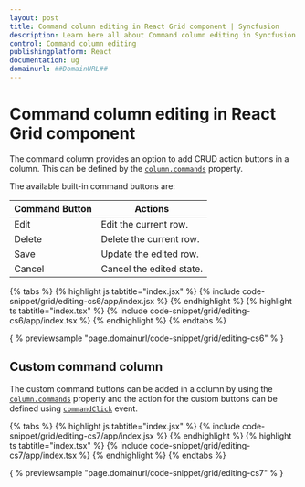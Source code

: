 ```yaml
---
layout: post
title: Command column editing in React Grid component | Syncfusion
description: Learn here all about Command column editing in Syncfusion React Grid component of Syncfusion Essential JS 2 and more.
control: Command column editing 
publishingplatform: React
documentation: ug
domainurl: ##DomainURL##
---
```


# Command column editing in React Grid component

The command column provides an option to add CRUD action buttons in a column. This can be defined by the [`column.commands`](https://ej2.syncfusion.com/angular/documentation/api/grid/column/#commands) property.

The available built-in command buttons are:

| Command Button | Actions |
|----------------|---------|
| Edit | Edit the current row.|
| Delete | Delete the current row.|
| Save | Update the edited row.|
| Cancel | Cancel the edited state. |

{% tabs %}
{% highlight js tabtitle="index.jsx" %}
{% include code-snippet/grid/editing-cs6/app/index.jsx %}
{% endhighlight %}
{% highlight ts tabtitle="index.tsx" %}
{% include code-snippet/grid/editing-cs6/app/index.tsx %}
{% endhighlight %}
{% endtabs %}

{ % previewsample "page.domainurl/code-snippet/grid/editing-cs6" % }

## Custom command column

The custom command buttons can be added in a column by using the [`column.commands`](https://ej2.syncfusion.com/angular/documentation/api/grid/column/#commands) property and the action for the custom buttons can be defined using [`commandClick`](https://ej2.syncfusion.com/angular/documentation/api/grid/#commandClick) event.

{% tabs %}
{% highlight js tabtitle="index.jsx" %}
{% include code-snippet/grid/editing-cs7/app/index.jsx %}
{% endhighlight %}
{% highlight ts tabtitle="index.tsx" %}
{% include code-snippet/grid/editing-cs7/app/index.tsx %}
{% endhighlight %}
{% endtabs %}

{ % previewsample "page.domainurl/code-snippet/grid/editing-cs7" % }